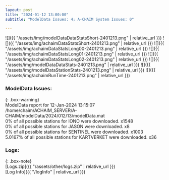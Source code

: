 ```yaml
---
layout: post
title: "2024-01-12 13:00:00"
subtitle: "ModelData Issues: 4; A-CHAIM System Issues: 0"

---
```


![]({{ "/assets/img/modelDataDataStatsShort-2401213.png" | relative_url }})
![]({{ "/assets/img/achaimDataStatsShort-2401213.png" | relative_url }})
![]({{ "/assets/img/achaimDataStatsLong00-2401213.png" | relative_url }})
![]({{ "/assets/img/achaimDataStatsLong01-2401213.png" | relative_url }})
![]({{ "/assets/img/achaimDataStatsLong02-2401213.png" | relative_url }})
![]({{ "/assets/img/modelDataDataStats-2401213.png" | relative_url }})
![]({{ "/assets/img/modelDataStationStats-2401213.png" | relative_url }})
![]({{ "/assets/img/achaimRunTime-2401213.png" | relative_url }})


### ModelData Issues:  
  
{: .box-warning}  
 ModelData report for 12-Jan-2024 13:15:07   
 /home/chaim/ACHAIM_SERVER/A-CHAIM/modelData/2024/012/13/modelData.mat   
 0% of all possible stations for IONO were downloaded. x1548   
 0% of all possible stations for JASON were downloaded. x8   
 0% of all possible stations for SENTINEL were downloaded. x1003   
 5.0167% of all possible stations for KARTVERKET were downloaded. x36   
  


### Logs:  
  
{: .box-note}  
[Logs.zip]({{ "/assets/other/logs.zip" | relative_url }})  
[Log Info]({{ "/logInfo" | relative_url }})  

